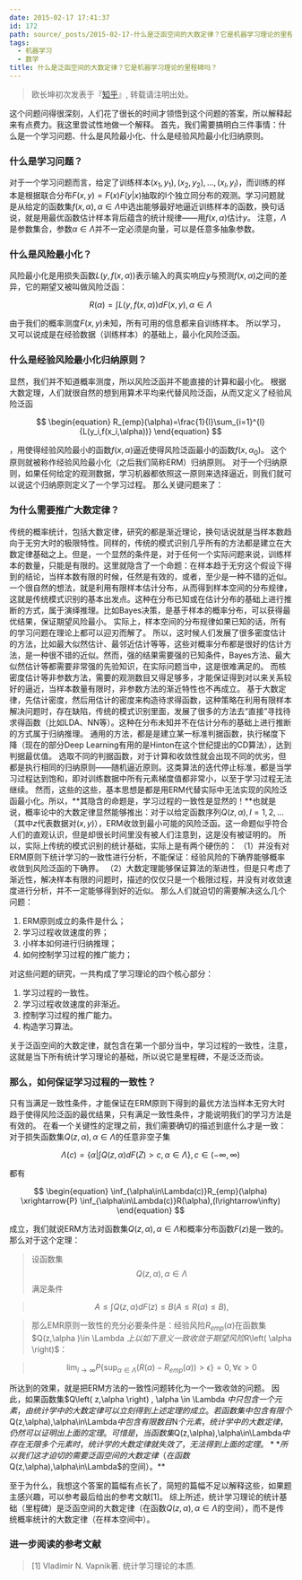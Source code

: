 ```yaml
---
date: 2015-02-17 17:41:37
id: 172
path: source/_posts/2015-02-17-什么是泛函空间的大数定律？它是机器学习理论的里程碑吗？.md
tags:
  - 机器学习
  - 数学
title: 什么是泛函空间的大数定律？它是机器学习理论的里程碑吗？
---
```


> 欧长坤初次发表于『[知乎](http://www.zhihu.com/question/27462946)』, 转载请注明出处。

这个问题问得很深刻，人们花了很长的时间才领悟到这个问题的答案，所以解释起来有点费力。我这里尝试性地做一个解释。
首先，我们需要搞明白三件事情：什么是一个学习问题、什么是风险最小化、什么是经验风险最小化归纳原则。

### **什么是学习问题？**

对于一个学习问题而言，给定了训练样本$(x_1,y_1),(x_2,y_2), ... , (x_l,y_l)$，而训练的样本是根据联合分布$F(x,y)=F(x)F(y|x)$抽取的l个独立同分布的观测。学习问题就是从给定的函数集$f(x,\alpha),\alpha \in \Lambda$中选出能够最好地逼近训练样本的函数，换句话说，就是用最优函数估计样本背后蕴含的统计规律——用$f(x,\alpha)$估计$y$。
注意，$\Lambda$是参数集合，参数$\alpha\in\Lambda$并不一定必须是向量，可以是任意多抽象参数。

<!--more-->

### **什么是风险最小化？**
风险最小化是用损失函数$L(y,f(x,\alpha))$表示输入的真实响应$y$与预测$f(x,\alpha)$之间的差异，它的期望又被叫做风险泛函：

$$
\begin{equation}
R(\alpha)=\int_{}^{} L(y,f(x,\alpha))dF(x,y), \alpha \in \Lambda
\end{equation}
$$

由于我们的概率测度$F(x,y)$未知，所有可用的信息都来自训练样本。
所以学习，又可以说成是在经验数据（训练样本）的基础上，最小化风险泛函。

### **什么是经验风险最小化归纳原则？**

显然，我们并不知道概率测度，所以风险泛函并不能直接的计算和最小化。
根据大数定理，人们就很自然的想到用算术平均来代替风险泛函，从而又定义了经验风险泛函

$$
\begin{equation}
R_{emp}(\alpha)=\frac{1}{l}\sum_{i=1}^{l}{L(y_i,f(x_i,\alpha))}
\end{equation}
$$

 ，用使得经验风险最小的函数$f(x,\alpha)$逼近使得风险泛函最小的函数$f(x,\alpha_0)$。
这个原则就被称作经验风险最小化（之后我们简称ERM）归纳原则。
对于一个归纳原则，如果任何给定的观测数据，学习机器都依照这一原则来选择逼近，则我们就可以说这个归纳原则定义了一个学习过程。
那么关键问题来了：

### **为什么需要推广大数定律？**

传统的概率统计，包括大数定律，研究的都是渐近理论，换句话说就是当样本数趋向于无穷大时的极限特性。同样的，传统的模式识别几乎所有的方法都是建立在大数定律基础之上。但是，一个显然的条件是，对于任何一个实际问题来说，训练样本的数量，只能是有限的。这里就隐含了一个命题：在样本趋于无穷这个假设下得到的结论，当样本数有限的时候，任然是有效的，或者，至少是一种不错的近似。
一个很自然的想法，就是利用有限样本估计分布，从而得到样本空间的分布规律，这就是传统模式识别的基本出发点。这种在分布已知或在估计分布的基础上进行推断的方式，属于演绎推理。比如Bayes决策，是基于样本的概率分布，可以获得最优结果，保证期望风险最小。
实际上，样本空间的分布规律如果已知的话，所有的学习问题在理论上都可以迎刃而解了。
所以，这时候人们发展了很多密度估计的方法，比如最大似然估计、最邻近估计等等，这些对概率分布都是很好的估计方法，是一种很不错的近似。然而，强的结果需要强的已知条件，Bayes方法、最大似然估计等都需要非常强的先验知识，在实际问题当中，这是很难满足的。
而核密度估计等非参数方法，需要的观测数目又得足够多，才能保证得到对以来关系较好的逼近，当样本数量有限时，非参数方法的渐近特性也不再成立。
基于大数定律，先估计密度，然后用估计的密度来构造待求得函数，这种策略在利用有限样本解决问题时，存在缺陷，传统的模式识别里面，发展了很多的方法去“直接”寻找待求得函数（比如LDA、NN等）。这种在分布未知并不在估计分布的基础上进行推断的方式属于归纳推理。
通用的方法，都是是建立某一标准判据函数，执行梯度下降（现在的部分Deep Learning有用的是Hinton在这个世纪提出的CD算法），达到判据最优值。
选取不同的判据函数，对于计算和收敛性就会出现不同的优劣，但都是执行相同的归纳原则——随机逼近原则。这类算法的迭代停止标准，都是当学习过程达到饱和，即对训练数据中所有元素梯度值都非常小，以至于学习过程无法继续。
然而，这些的这些，基本思想是都是用ERM代替实际中无法实现的风险泛函最小化。所以，**其隐含的命题是，学习过程的一致性是显然的！**也就是说，概率论中的大数定律显然能够推出：对于以给定函数序列$Q(z,\alpha),l=1,2,...$（其中$z$代表数据对$(x,y)$），ERM收敛到最小可能的风险泛函。这一命题似乎符合人们的直观认识，但是却很长时间里没有被人们注意到，这是没有被证明的。
所以，实际上传统的模式识别的统计基础，实际上是有两个硬伤的：
（1）并没有对ERM原则下统计学习的一致性进行分析，不能保证：经验风险的下确界能够概率收敛到风险泛函的下确界。
（2）大数定理能够保证算法的渐进性，但是只考虑了渐近性，解决样本有限的问题时，描述的仅仅只是一个极限过程，并没有对收敛速度进行分析，并不一定能够得到好的近似。
那么人们就迫切的需要解决这么几个问题：

1. ERM原则成立的条件是什么；
2. 学习过程收敛速度的界；
3. 小样本如何进行归纳推理；
4. 如何控制学习过程的推广能力；

对这些问题的研究，一共构成了学习理论的四个核心部分：

1. 学习过程的一致性。
2. 学习过程收敛速度的非渐近。
3. 控制学习过程的推广能力。
4. 构造学习算法。

关于泛函空间的大数定律，就包含在第一个部分当中，学习过程的一致性，注意，这就是当下所有统计学习理论的基础，所以说它是里程碑，不是泛泛而谈。

### **那么，如何保证学习过程的一致性？**

只有当满足一致性条件，才能保证在ERM原则下得到的最优方法当样本无穷大时趋于使得风险泛函的最优结果，只有满足一致性条件，才能说明我们的学习方法是有效的。
在看一个关键性的定理之前，我们需要确切的描述到底什么才是一致：
对于损失函数集$Q(z,\alpha),\alpha\in\Lambda$的任意非空子集

$$
\begin{equation}
\Lambda(c)=\{\alpha|\int_{}^{}Q(z,\alpha)dF(Z)>c,\alpha\in\Lambda \},c\in(-\infty,\infty)
\end{equation}
$$

都有

$$
\begin{equation}
\inf_{\alpha\in\Lambda(c)}R_{emp}(\alpha) \xrightarrow{P} \inf_{\alpha\in\Lambda(c)}R(\alpha),(l\rightarrow\infty)
\end{equation}
$$

成立，我们就说ERM方法对函数集$Q(z,\alpha),\alpha\in\Lambda$和概率分布函数$F(z)$是一致的。
那么对于这个定理：

> 设函数集$$Q(z,\alpha ),\alpha \in \Lambda$$满足条件

> $$
\begin{equation}
A\leq \int_{}^{}Q(z,\alpha ) dF(z)\leq B(A\leq R(\alpha)\leq B),
\end{equation}
$$

> 那么EMR原则一致性的充分必要条件是：经验风险$R_{emp}(\alpha)$在函数集$Q(z,\alpha )\in \Lambda $上以如下意义一致收敛于期望风险$R\left( \alpha \right)$：


> $$
\begin{equation}
\lim_{l\rightarrow\infty}P \{ \sup_{\alpha\in\Lambda}(R(\alpha)-R_{emp}(\alpha))>\epsilon \}=0,\forall \epsilon>0
\end{equation}
$$

所达到的效果，就是把ERM方法的一致性问题转化为一个一致收敛的问题。
因此，如果函数集$Q\left( z,\alpha \right) , \alpha \in \Lambda $中只包含一个元素，由统计学中的大数定律可以立刻得到上述定理的成立。若函数集中包含有限个$Q(z,\alpha),\alpha\in\Lambda$中包含有限数目$N$个元素，统计学中的大数定律，仍然可以证明出上面的定理。
可惜是，当函数集$Q(z,\alpha),\alpha\in\Lambda$中存在无限多个元素时，统计学的大数定律就失效了，无法得到上面的定理。
**所以我们这才迫切的需要泛函空间的大数定律（在函数$Q(z,\alpha),\alpha\in\Lambda$的空间）。**

至于为什么，我想这个答案的篇幅有点长了，简短的篇幅不足以解释这些，如果题主感兴趣，可以参考最后给出的参考文献[1]。
综上所述，统计学习理论的统计基础（里程碑）是泛函空间的大数定律（在函数$Q(z,\alpha),\alpha\in\Lambda$的空间），而不是传统概率统计的大数定律（在样本空间中）。

### **进一步阅读的参考文献**
> [1] Vladimir N. Vapnik著. 统计学习理论的本质.